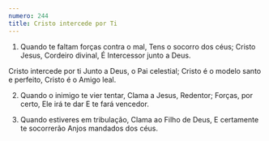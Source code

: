 ```yaml
---
numero: 244
title: Cristo intercede por Ti
---
```

1. Quando te faltam forças contra o mal,
Tens o socorro dos céus;
Cristo Jesus, Cordeiro divinal,
É Intercessor junto a Deus.

Cristo intercede por ti
Junto a Deus, o Pai celestial;
Cristo é o modelo santo e perfeito,
Cristo é o Amigo leal.

2. Quando o inimigo te vier tentar,
Clama a Jesus, Redentor;
Forças, por certo, Ele irá te dar
E te fará vencedor.

3. Quando estiveres em tribulação,
Clama ao Filho de Deus,
E certamente te socorrerão
Anjos mandados dos céus.
